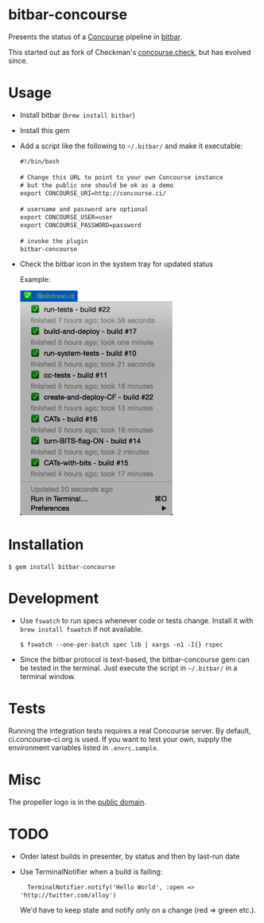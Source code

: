 # bitbar-concourse

Presents the status of a [Concourse](https://concourse.ci/release-notes.html) pipeline in [bitbar](https://github.com/matryer/bitbar).

This started out as fork of Checkman's [concourse.check](https://github.com/cppforlife/checkman/blob/master/scripts/concourse.check), but has evolved since.

# Usage

* Install bitbar (`brew install bitbar`)
* Install this gem
* Add a script like the following to `~/.bitbar/` and make it executable:

  ```
  #!/bin/bash

  # Change this URL to point to your own Concourse instance
  # but the public one should be ok as a demo
  export CONCOURSE_URI=http://concourse.ci/

  # username and password are optional
  export CONCOURSE_USER=user
  export CONCOURSE_PASSWORD=password

  # invoke the plugin
  bitbar-concourse
  ```

* Check the bitbar icon in the system tray for updated status

  Example:

  ![Flintstone CI](public/flintstone.png)

# Installation

    $ gem install bitbar-concourse

# Development

* Use `fswatch` to run specs whenever code or tests change. Install it with `brew install fswatch` if not available.

  ```
  $ fswatch --one-per-batch spec lib | xargs -n1 -I{} rspec
  ```

* Since the bitbar protocol is text-based, the bitbar-concourse gem can be tested in the terminal. Just execute the script in `~/.bitbar/` in a terminal window.

# Tests

Running the integration tests requires a real Concourse server. By default, ci.concourse-ci.org is used. If you want to test your own, supply the environment variables listed in `.envrc.sample`.

# Misc

The propeller logo is in the [public domain](https://thenounproject.com/search/?q=propeller&i=13111).

# TODO
* Order latest builds in presenter, by status and then by last-run date
* Use TerminalNotifier when a build is failing:

        TerminalNotifier.notify('Hello World', :open => 'http://twitter.com/alloy')

  We'd have to keep state and notify only on a change (red => green etc.).

